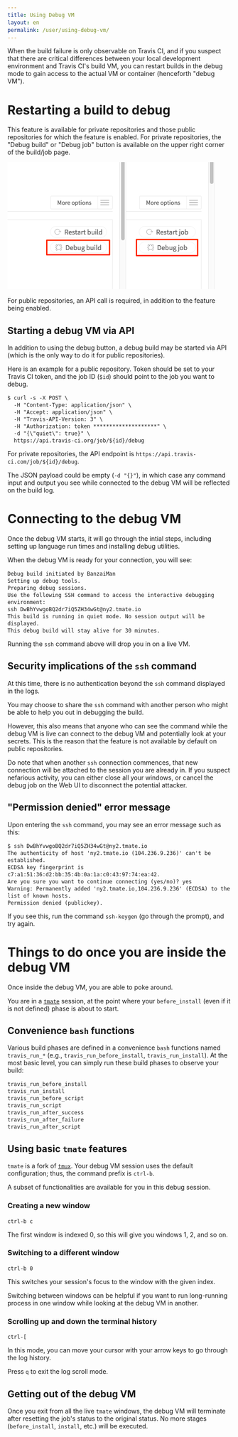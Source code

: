 ```yaml
---
title: Using Debug VM
layout: en
permalink: /user/using-debug-vm/
---
```


When the build failure is only observable on Travis CI, and if you suspect that there are
critical differences between your local development environment and Travis CI's build VM,
you can restart builds in the debug mode to gain access to the actual VM or container
(henceforth "debug VM").

# Restarting a build to debug

This feature is available for private repositories and those public repositories for which
the feature is enabled.
For private repositories, the "Debug build" or "Debug job" button is available on the upper right corner of
the build/job page.

![Screenshot of debug build/job buttons](/images/debug_buttons.png)

For public repositories, an API call is required, in addition to the feature being enabled.

## Starting a debug VM via API

In addition to using the debug button, a debug build may be started via
API (which is the only way to do it for public repositories).

Here is an example for a public repository.
Token should be set to your Travis CI token, and the job ID (`$id`) should point to the job you
want to debug.

```sh-session
$ curl -s -X POST \
  -H "Content-Type: application/json" \
  -H "Accept: application/json" \
  -H "Travis-API-Version: 3" \
  -H "Authorization: token ********************" \
  -d "{\"quiet\": true}" \
  https://api.travis-ci.org/job/${id}/debug
```

For private repositories, the API endpoint is `https://api.travis-ci.com/job/${id}/debug`.

The JSON payload could be empty (`-d "{}"`), in which case any command input and output
you see while connected to the debug VM will be reflected on the build log.

# Connecting to the debug VM

Once the debug VM starts, it will go through the intial steps, including setting up language
run times and installing debug utilities.

When the debug VM is ready for your connection, you will see:

```
Debug build initiated by BanzaiMan
Setting up debug tools.
Preparing debug sessions.
Use the following SSH command to access the interactive debugging environment:
ssh DwBhYvwgoBQ2dr7iQ5ZH34wGt@ny2.tmate.io
This build is running in quiet mode. No session output will be displayed.
This debug build will stay alive for 30 minutes.
```

Running the `ssh` command above will drop you in on a live VM.

## Security implications of the `ssh` command

At this time, there is no authentication beyond the `ssh` command displayed in
the logs.

You may choose to share the `ssh` command with another person who might be
able to help you out in debugging the build.

However, this also means that anyone who can see the command while the debug
VM is live can connect to the debug VM and potentially look at your secrets.
This is the reason that the feature is not available by default on public
repositories.

Do note that when another `ssh` connection commences, that new connection
will be attached to the session you are already in.
If you suspect nefarious activity, you can either close all your windows, or cancel
the debug job on the Web UI to disconnect the potential attacker.

## "Permission denied" error message

Upon entering the `ssh` command, you may see an error message such as this:

```
$ ssh DwBhYvwgoBQ2dr7iQ5ZH34wGt@ny2.tmate.io
The authenticity of host 'ny2.tmate.io (104.236.9.236)' can't be established.
ECDSA key fingerprint is c7:a1:51:36:d2:bb:35:4b:0a:1a:c0:43:97:74:ea:42.
Are you sure you want to continue connecting (yes/no)? yes
Warning: Permanently added 'ny2.tmate.io,104.236.9.236' (ECDSA) to the list of known hosts.
Permission denied (publickey).
```

If you see this, run the command `ssh-keygen` (go through the prompt), and try again.

# Things to do once you are inside the debug VM

Once inside the debug VM, you are able to poke around.

You are in a [`tmate`](https://tmate.io/) session, at the point
where your `before_install` (even if it is not defined) phase is about to
start.

## Convenience `bash` functions

Various build phases are defined in a convenience `bash` functions named
`travis_run_*` (e.g., `travis_run_before_install`, `travis_run_install`).
At the most basic level, you can simply run these build phases to observe your build:

```
travis_run_before_install
travis_run_install
travis_run_before_script
travis_run_script
travis_run_after_success
travis_run_after_failure
travis_run_after_script
```

## Using basic `tmate` features

`tmate` is a fork of [`tmux`](https://tmux.github.io/).
Your debug VM session uses the default configuration; thus, the command prefix is
`ctrl-b`.

A subset of functionalities are available for you in this debug session.

### Creating a new window

```
ctrl-b c
```

The first window is indexed 0, so this will give you windows 1, 2, and so on.

### Switching to a different window

```
ctrl-b 0
```

This switches your session's focus to the window with the given index.

Switching between windows can be helpful if you want to run long-running process in
one window while looking at the debug VM in another.

### Scrolling up and down the terminal history

```
ctrl-[
```

In this mode, you can move your cursor with your arrow keys to go through the
log history.

Press `q` to exit the log scroll mode.

## Getting out of the debug VM

Once you exit from all the live `tmate` windows, the debug VM will terminate
after resetting the job's status to the original status.
No more stages (`before_install`, `install`, etc.) will be executed.
